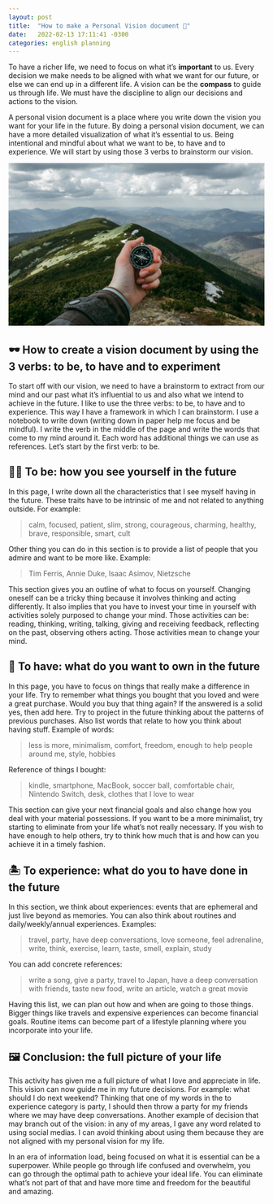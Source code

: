 ```yaml
---
layout: post
title:  "How to make a Personal Vision document 👀"
date:   2022-02-13 17:11:41 -0300
categories: english planning
---
```


To have a richer life, we need to focus on what it’s **important** to us. Every decision we make needs to be aligned with what we want for our future, or else we can end up in a different life. A vision can be the **compass** to guide us through life. We must have the discipline to align our decisions and actions to the vision.

A personal vision document is a place where you write down the vision you want for your life in the future. By doing a personal vision document, we can have a more detailed visualization of what it’s essential to us. Being intentional and mindful about what we want to be, to have and to experience. We will start by using those 3 verbs to brainstorm our vision.

![Looking into the unknown](/assets/compass.jpg)

## 🕶 How to create a vision document by using the 3 verbs: to be, to have and to experiment
To start off with our vision, we need to have a brainstorm to extract from our mind and our past what it’s influential to us and also what we intend to achieve in the future. I like to use the three verbs: to be, to have and to experience. This way I have a framework in which I can brainstorm. I use a notebook to write down (writing down in paper help me focus and be mindful). I write the verb in the middle of the page and write the words that come to my mind around it. Each word has additional things we can use as references. Let’s start by the first verb: to be.

## 🙋‍♀️ To be: how you see yourself in the future
In this page, I write down all the characteristics that I see myself having in the future. These traits have to be intrinsic of me and not related to anything outside. For example:
> calm, focused, patient, slim, strong, courageous, charming, healthy, brave, responsible, smart, cult

Other thing you can do in this section is to provide a list of people that you admire and want to be more like. Example:
> Tim Ferris, Annie Duke, Isaac Asimov, Nietzsche

This section gives you an outline of what to focus on yourself. Changing oneself can be a tricky thing because it involves thinking and acting differently. It also implies that you have to invest your time in yourself with activities solely purposed to change your mind. Those activities can be: reading, thinking, writing, talking, giving and receiving feedback, reflecting on the past, observing others acting. Those activities mean to change your mind.

## 🚗 To have: what do you want to own in the future
In this page, you have to focus on things that really make a difference in your life. Try to remember what things you bought that you loved and were a great purchase. Would you buy that thing again? If the answered is a solid yes, then add here. Try to project in the future thinking about the patterns of previous purchases. Also list words that relate to how you think about having stuff.
Example of words:
> less is more, minimalism, comfort, freedom, enough to help people around me, style, hobbies

Reference of things I bought:
> kindle, smartphone, MacBook, soccer ball, comfortable chair, Nintendo Switch, desk, clothes that I love to wear

This section can give your next financial goals and also change how you deal with your material possessions. If you want to be a more minimalist, try starting to eliminate from your life what’s not really necessary. If you wish to have enough to help others, try to think how much that is and how can you achieve it in a timely fashion.

## 🏝 To experience: what do you to have done in the future
In this section, we think about experiences: events that are ephemeral and just live beyond as memories. You can also think about routines and daily/weekly/annual experiences. Examples:
> travel, party, have deep conversations, love someone, feel adrenaline, write, think, exercise, learn, taste, smell, explain, study

You can add concrete references:
> write a song, give a party, travel to Japan, have a deep conversation with friends, taste new food, write an article, watch a great movie

Having this list, we can plan out how and when are going to those things. Bigger things like travels and expensive experiences can become financial goals. Routine items can become part of a lifestyle planning where you incorporate into your life. 

## 🖼 Conclusion: the full picture of your life
This activity has given me a full picture of what I love and appreciate in life. This vision can now guide me in my future decisions. For example: what should I do next weekend? Thinking that one of my words in the to experience category is party, I should then throw a party for my friends where we may have deep conversations. Another example of decision that may branch out of the vision: in any of my areas, I gave any word related to using social medias. I can avoid thinking about using them because they are not aligned with my personal vision for my life.

In an era of information load, being focused on what it is essential can be a superpower. While people go through life confused and overwhelm, you can go through the optimal path to achieve your ideal life. You can eliminate what’s not part of that and have more time and freedom for the beautiful and amazing.